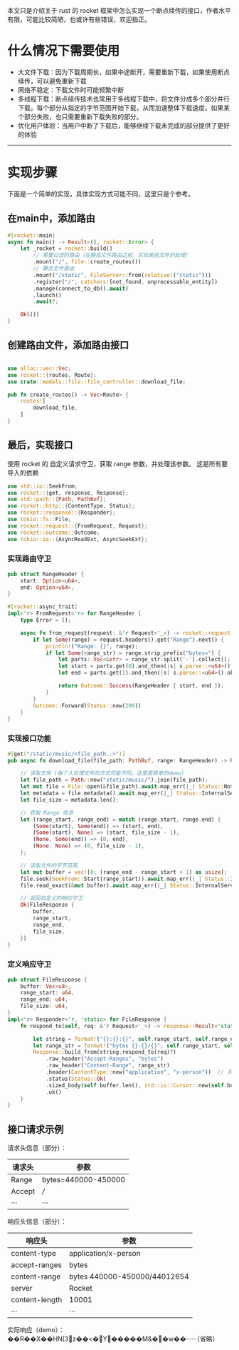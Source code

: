 本文只是介绍关于 rust 的 rocket 框架中怎么实现一个断点续传的接口，作者水平有限，可能比较简陋，也或许有些错误，欢迎指正。

# 什么情况下需要使用

* 大文件下载：因为下载周期长，如果中途断开，需要重新下载，如果使用断点续传，可以避免重新下载
* 网络不稳定：下载文件时可能频繁中断
* 多线程下载：断点续传技术也常用于多线程下载中，将文件分成多个部分并行下载。每个部分从指定的字节范围开始下载，从而加速整体下载速度。如果某个部分失败，也只需要重新下载失败的部分。
* 优化用户体验：当用户中断了下载后，能够继续下载未完成的部分提供了更好的体验

<hr/>

# 实现步骤

下面是一个简单的实现，具体实现方式可能不同，这里只是个参考。

## 在main中，添加路由

```rust
#[rocket::main]
async fn main() -> Result<(), rocket::Error> {
    let _rocket = rocket::build()
        // 需要过滤的路由（在静态文件路由之前，实现某些文件的处理）
        .mount("/", file::create_routes())   
        // 静态文件路由
        .mount("/static", FileServer::from(relative!("static")))  
        .register("/", catchers![not_found, unprocessable_entity])
        .manage(connect_to_db().await)
        .launch()
        .await?;

    Ok(())
}
```

## 创建路由文件，添加路由接口

```rust

use alloc::vec::Vec;
use rocket::{routes, Route};
use crate::models::file::file_controller::download_file;

pub fn create_routes() -> Vec<Route> {
    routes![
        download_file,
    ]
}

```

## 最后，实现接口

使用 rocket 的 自定义请求守卫，获取 range 参数，并处理该参数。
这是所有要导入的依赖

```rust
use std::io::SeekFrom;
use rocket::{get, response, Response};
use std::path::{Path, PathBuf};
use rocket::http::{ContentType, Status};
use rocket::response::{Responder};
use tokio::fs::File;
use rocket::request::{FromRequest, Request};
use rocket::outcome::Outcome;
use tokio::io::{AsyncReadExt, AsyncSeekExt};
```

### 实现路由守卫

```rust
pub struct RangeHeader {
    start: Option<u64>,
    end: Option<u64>,
}

#[rocket::async_trait]
impl<'r> FromRequest<'r> for RangeHeader {
    type Error = ();

    async fn from_request(request: &'r Request<'_>) -> rocket::request::Outcome<Self, Self::Error> {
        if let Some(range) = request.headers().get("Range").next() {
            println!("Range: {}", range);
            if let Some(range_str) = range.strip_prefix("bytes=") {
                let parts: Vec<&str> = range_str.split('-').collect();
                let start = parts.get(0).and_then(|s| s.parse::<u64>().ok());
                let end = parts.get(1).and_then(|s| s.parse::<u64>().ok());

                return Outcome::Success(RangeHeader { start, end });
            }
        }
        Outcome::Forward(Status::new(200))
    }
}
```

### 实现接口功能

```rust
#[get("/static/music/<file_path..>")]
pub async fn download_file(file_path: PathBuf, range: RangeHeader) -> Result<FileResponse, Status> {

    // 读取文件 (每个人处理文件的方式可能不同，这里是简单的demo)
    let file_path = Path::new("static/music/").join(file_path);
    let mut file = File::open(&file_path).await.map_err(|_| Status::NotFound).expect("File not found");
    let metadata = file.metadata().await.map_err(|_| Status::InternalServerError).expect("Failed to get file metadata");
    let file_size = metadata.len();

    // 获取 Range 信息
    let (range_start, range_end) = match (range.start, range.end) {
        (Some(start), Some(end)) => (start, end),
        (Some(start), None) => (start, file_size - 1),
        (None, Some(end)) => (0, end),
        (None, None) => (0, file_size - 1),
    };

    // 读取文件的字节范围
    let mut buffer = vec![0; (range_end - range_start + 1) as usize];
    file.seek(SeekFrom::Start(range_start)).await.map_err(|_| Status::InternalServerError)?;
    file.read_exact(&mut buffer).await.map_err(|_| Status::InternalServerError)?;

    // 返回自定义的响应守卫
    Ok(FileResponse {
        buffer,
        range_start,
        range_end,
        file_size,
    })
}

```

### 定义响应守卫

```rust
pub struct FileResponse {
    buffer: Vec<u8>,
    range_start: u64,
    range_end: u64,
    file_size: u64,
}
impl<'r> Responder<'r, 'static> for FileResponse {
    fn respond_to(self, req: &'r Request<'_>) -> response::Result<'static> {

        let string = format!("{}:{}:{}", self.range_start, self.range_end, self.file_size);
        let range_str = format!("bytes {}-{}/{}", self.range_start, self.range_end, self.file_size);
        Response::build_from(string.respond_to(req)?)
            .raw_header("Accept-Ranges", "bytes")
            .raw_header("Content-Range", range_str)
            .header(ContentType::new("application", "x-person"))  // 测试使用
            .status(Status::Ok)
            .sized_body(self.buffer.len(), std::io::Cursor::new(self.buffer))
            .ok()
    }
}
```

## 接口请求示例

请求头信息（部分）：

| 请求头    | 参数                  |
|--------|---------------------|
| Range  | bytes=440000-450000 |
| Accept | */*                 |
| ···    | ···                 |

响应头信息（部分）：

| 响应头            | 参数                            |
|----------------|-------------------------------|
| content-type   | application/x-person          |
| accept-ranges  | 	bytes                        |
| content-range  | 	bytes 440000-450000/44012654 |
| server         | Rocket                        |
| content-length | 10001                         |
| ···            | ···                           |

实际响应（demo）：��R��X��HN[3z��<�Y�����M&��w��······（省略）
